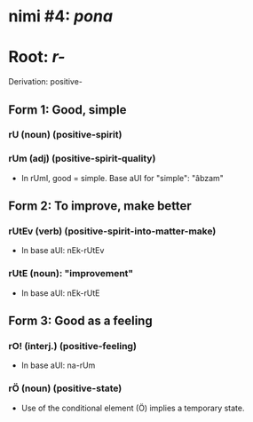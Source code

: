 # nimi #4: *pona*
# Root: *r-*
Derivation: positive-

## Form 1: Good, simple
### rU (noun) (positive-spirit)
### rUm (adj) (positive-spirit-quality)
* In rUmI, good = simple. Base aUI for "simple": "âbzam"

## Form 2: To improve, make better
### rUtEv (verb) (positive-spirit-into-matter-make)
* In base aUI: nEk-rUtEv
### rUtE (noun): "improvement"
* In base aUI: nEk-rUtE

## Form 3: Good as a feeling
### rO! (interj.) (positive-feeling)
* In base aUI: na-rUm
### rÖ (noun) (positive-state)
* Use of the conditional element (Ö) implies a temporary state.
